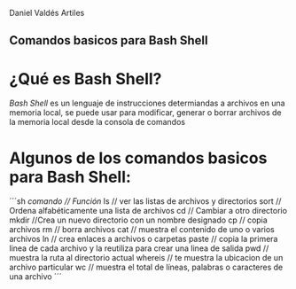Daniel Valdés Artiles
## Comandos basicos para Bash Shell

# ¿Qué es Bash Shell?

*Bash Shell* es un lenguaje de instrucciones determiandas a archivos en una memoria local,
se puede usar para modificar, generar o borrar archivos de la memoria local
desde la consola de comandos 

# Algunos de los comandos basicos para Bash Shell:

´´´sh
*comando // Función*
ls // ver las listas de archivos y directorios
sort // Ordena alfabéticamente una lista de archivos 
cd // Cambiar a otro directorio
mkdir //Crea un nuevo directorio con un nombre designado
cp // copia archivos 
rm // borra archivos
cat // muestra el contenido de uno o varios archivos
ln // crea enlaces a archivos o carpetas
paste // copia la primera linea de cada archivo y la reutiliza para crear una linea de salida 
pwd // muestra la ruta al directorio actual
whereis // te muestra la ubicacion de un archivo particular 
wc // muestra el total de líneas, palabras o caracteres de una archivo 
´´´ 
